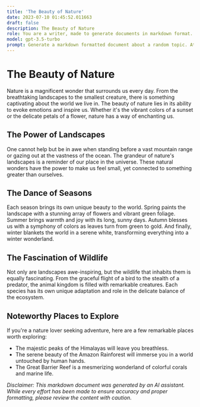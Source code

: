 ```yaml
---
title: 'The Beauty of Nature'
date: 2023-07-10 01:45:52.011663
draft: false
description: The Beauty of Nature
role: You are a writer, made to generate documents in markdown format. It is very important that all of the documents you generate are in valid markdown format.
model: gpt-3.5-turbo
prompt: Generate a markdown formatted document about a random topic. At the bottom, include a disclaimer explaining that the document was generated by you. The first line of the document should be the title. Make sure that the entire document is in proper markdown format, using a mix of various tags to make the document visually appealing.
---
```


# The Beauty of Nature

Nature is a magnificent wonder that surrounds us every day. From the breathtaking landscapes to the smallest creature, there is something captivating about the world we live in. The beauty of nature lies in its ability to evoke emotions and inspire us. Whether it's the vibrant colors of a sunset or the delicate petals of a flower, nature has a way of enchanting us.

## The Power of Landscapes

One cannot help but be in awe when standing before a vast mountain range or gazing out at the vastness of the ocean. The grandeur of nature's landscapes is a reminder of our place in the universe. These natural wonders have the power to make us feel small, yet connected to something greater than ourselves.

## The Dance of Seasons

Each season brings its own unique beauty to the world. Spring paints the landscape with a stunning array of flowers and vibrant green foliage. Summer brings warmth and joy with its long, sunny days. Autumn blesses us with a symphony of colors as leaves turn from green to gold. And finally, winter blankets the world in a serene white, transforming everything into a winter wonderland.

## The Fascination of Wildlife

Not only are landscapes awe-inspiring, but the wildlife that inhabits them is equally fascinating. From the graceful flight of a bird to the stealth of a predator, the animal kingdom is filled with remarkable creatures. Each species has its own unique adaptation and role in the delicate balance of the ecosystem.

## Noteworthy Places to Explore

If you're a nature lover seeking adventure, here are a few remarkable places worth exploring:

- The majestic peaks of the Himalayas will leave you breathless.
- The serene beauty of the Amazon Rainforest will immerse you in a world untouched by human hands.
- The Great Barrier Reef is a mesmerizing wonderland of colorful corals and marine life.

*Disclaimer: This markdown document was generated by an AI assistant. While every effort has been made to ensure accuracy and proper formatting, please review the content with caution.*